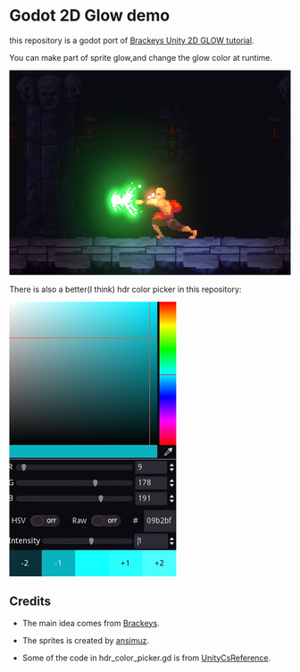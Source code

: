 # Godot 2D Glow demo
this repository is a godot port of [Brackeys Unity 2D GLOW tutorial](https://www.youtube.com/watch?v=WiDVoj5VQ4c).

You can make part of sprite glow,and change the glow color at runtime.

![Pireview](imgs/preview.png)

There is also a better(I think) hdr color picker in this repository:

![Hdr Color Picker preview](imgs/hdr-color-picker.jpg)

## Credits
- The main idea comes from [Brackeys](https://www.youtube.com/c/Brackeys).

- The sprites is created by [ansimuz](https://opengameart.org/content/gothicvania-church-pack).

- Some of the code in hdr_color_picker.gd is from [UnityCsReference](https://github.com/Unity-Technologies/UnityCsReference/blob/master/Editor/Mono/GUI/ColorMutator.cs).